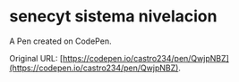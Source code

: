# senecyt sistema nivelacion

A Pen created on CodePen.

Original URL: [https://codepen.io/castro234/pen/QwjpNBZ](https://codepen.io/castro234/pen/QwjpNBZ).

